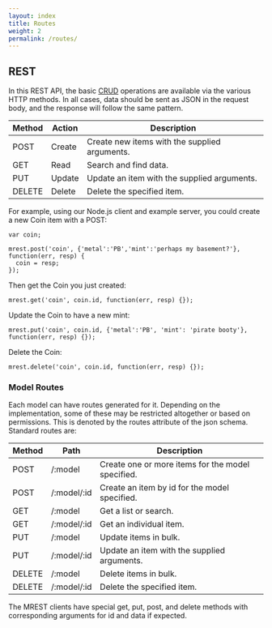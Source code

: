 ```yaml
---
layout: index
title: Routes
weight: 2
permalink: /routes/
---
```


## REST
In this REST API, the basic [CRUD](http://en.wikipedia.org/wiki/Create,_read,_update_and_delete) operations are available via the various HTTP methods. In all cases, data should be sent as JSON in the request body, and the response will follow the same pattern.


| Method | Action  | Description                                     |
|--------|---------|-------------------------------------------------|
| POST   | Create  | Create new items with the supplied arguments.   |
| GET    | Read    | Search and find data.                           |
| PUT    | Update  | Update an item with the supplied arguments.     |
| DELETE | Delete  | Delete the specified item.                      |


For example, using our Node.js client and example server, you could create a new Coin item with a POST:


```
var coin;

mrest.post('coin', {'metal':'PB','mint':'perhaps my basement?'}, function(err, resp) {
  coin = resp;
});

```

Then get the Coin you just created:

`
mrest.get('coin', coin.id, function(err, resp) {});
`

Update the Coin to have a new mint:

`
mrest.put('coin', coin.id, {'metal':'PB', 'mint': 'pirate booty'}, function(err, resp) {});
`


Delete the Coin:

`
mrest.delete('coin', coin.id, function(err, resp) {});
`
 
### Model Routes
Each model can have routes generated for it. Depending on the implementation, some of these may be restricted altogether or based on permissions. This is denoted by the routes attribute of the json schema. Standard routes are:


| Method | Path           | Description                                      |
|--------|----------------|--------------------------------------------------|
| POST   | /:model        | Create one or more items for the model specified.|
| POST   | /:model/:id    | Create an item by id for the model specified.    |
| GET    | /:model        | Get a list or search.                            |
| GET    | /:model/:id    | Get an individual item.                          |
| PUT    | /:model        | Update items in bulk.                            |
| PUT    | /:model/:id    | Update an item with the supplied arguments.      |
| DELETE | /:model        | Delete items in bulk.                            |
| DELETE | /:model/:id    | Delete the specified item.                       |

The MREST clients have special get, put, post, and delete methods with corresponding arguments for id and data if expected.
